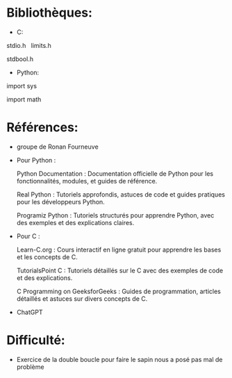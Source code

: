 # Bibliothèques:
* C:
  
 stdio.h
          
 limits.h

 stdbool.h

* Python:

 import sys
 
 import math

# Références:               
* groupe de Ronan Fourneuve         

* Pour Python :

    Python Documentation : Documentation officielle de Python pour les fonctionnalités, modules, et guides de référence.
  
    Real Python : Tutoriels approfondis, astuces de code et guides pratiques pour les développeurs Python.
  
    Programiz Python : Tutoriels structurés pour apprendre Python, avec des exemples et des explications claires.

* Pour C :

    Learn-C.org : Cours interactif en ligne gratuit pour apprendre les bases et les concepts de C.
  
    TutorialsPoint C : Tutoriels détaillés sur le C avec des exemples de code et des explications.

    C Programming on GeeksforGeeks : Guides de programmation, articles détaillés et astuces sur divers concepts de C.              

* ChatGPT 

# Difficulté:             
* Exercice de la double boucle pour faire le sapin nous a posé pas mal de problème
             

        
